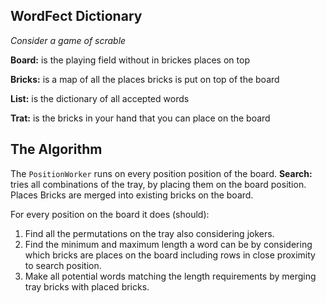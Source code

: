 
## WordFect Dictionary 
_Consider a game of scrable_

**Board:** is the playing field without in brickes places on top

**Bricks:** is a map of all the places bricks is put on top of the board

**List:** is the dictionary of all accepted words

**Trat:** is the bricks in your hand that you can place on the board

## The Algorithm

The `PositionWorker` runs on every position position of the board. 
**Search:** tries all combinations of the tray, by placing them on the board position. Places Bricks are merged into existing bricks on the board.

For every position on the board it does (should):
1. Find all the permutations on the tray also considering jokers.
2. Find the minimum and maximum length a word can be by considering which bricks are places on the board including rows in close proximity to search position.
3. Make all potential words matching the length requirements by merging tray bricks with placed bricks.

